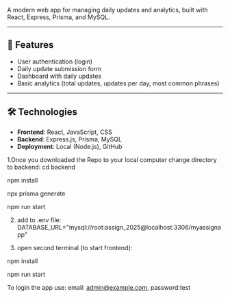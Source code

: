 
A modern web app for managing daily updates and analytics, built with React, Express, Prisma, and MySQL.

---

## 🚀 Features

- User authentication (login)
- Daily update submission form
- Dashboard with daily updates
- Basic analytics (total updates, updates per day, most common phrases)

---

## 🛠️ Technologies

- **Frontend**: React, JavaScript, CSS
- **Backend**: Express.js, Prisma, MySQL
- **Deployment**: Local (Node.js), GitHub

1.Once you downloaded the Repo to your local computer change directory to backend:
cd backend

npm install

npx prisma generate

npm run start

2. add to .env file:
DATABASE_URL="mysql://root:assign_2025@localhost:3306/myassignapp"

2. open second terminal (to start frontend):

npm install

npm run start

To login the app use: email: admin@example.com, password:test

